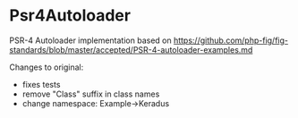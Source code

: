 Psr4Autoloader
==============

PSR-4 Autoloader implementation based on https://github.com/php-fig/fig-standards/blob/master/accepted/PSR-4-autoloader-examples.md

Changes to original:
- fixes tests
- remove "Class" suffix in class names
- change namespace: Example->Keradus
